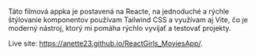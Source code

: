 Táto filmová appka je postavená na Reacte, na jednoduché a rýchle štýlovanie komponentov používam Tailwind CSS a využívam aj Vite, čo je moderný nástroj, ktorý mi pomáha rýchlo vyvíjať a testovať projekty.

Live site: https://anette23.github.io/ReactGirls_MoviesApp/.
